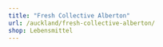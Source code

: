 ```yaml
---
title: "Fresh Collective Alberton"
url: /auckland/fresh-collective-alberton/
shop: Lebensmittel
---
```

